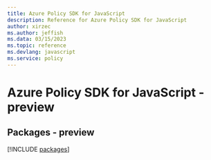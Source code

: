 ```yaml
---
title: Azure Policy SDK for JavaScript
description: Reference for Azure Policy SDK for JavaScript
author: xirzec
ms.author: jeffish
ms.data: 03/15/2023
ms.topic: reference
ms.devlang: javascript
ms.service: policy
---
```

# Azure Policy SDK for JavaScript - preview
## Packages - preview
[!INCLUDE [packages](policy-index.md)]